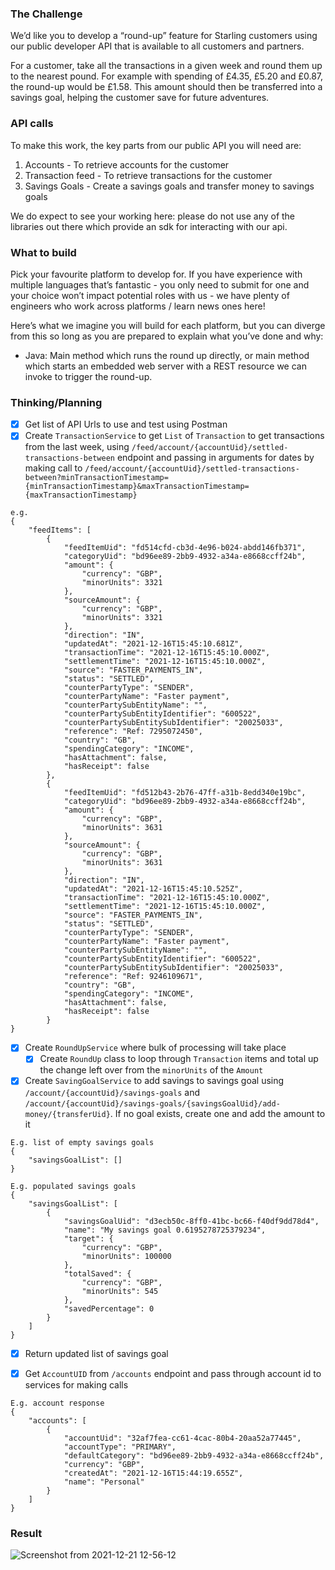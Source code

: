 ### The Challenge
We’d like you to develop a “round-up” feature for Starling customers using our public
developer API that is available to all customers and partners.

For a customer, take all the transactions in a given week and round them up to the nearest
pound. For example with spending of £4.35, £5.20 and £0.87, the round-up would be £1.58.
This amount should then be transferred into a savings goal, helping the customer save for
future adventures.

### API calls
To make this work, the key parts from our public API you will need are:
1. Accounts - To retrieve accounts for the customer
2. Transaction feed - To retrieve transactions for the customer
3. Savings Goals - Create a savings goals and transfer money to savings goals
   
We do expect to see your working here: please do not use any of the libraries out there
which provide an sdk for interacting with our api.
   
### What to build
Pick your favourite platform to develop for. If you have experience with multiple languages
that’s fantastic - you only need to submit for one and your choice won’t impact potential
roles with us - we have plenty of engineers who work across platforms / learn news ones
here!

Here’s what we imagine you will build for each platform, but you can diverge from this so
long as you are prepared to explain what you’ve done and why:

- Java: Main method which runs the round up directly, or main method which starts an
embedded web server with a REST resource we can invoke to trigger the round-up.

### Thinking/Planning
- [x] Get list of API Urls to use and test using Postman
- [x] Create `TransactionService` to get `List` of `Transaction` to get transactions from the last week, using `/feed/account/{accountUid}/settled-transactions-between` endpoint and passing in arguments for dates by making call to `/feed/account/{accountUid}/settled-transactions-between?minTransactionTimestamp={minTransactionTimestamp}&maxTransactionTimestamp={maxTransactionTimestamp}`
````
e.g.
{
    "feedItems": [
        {
            "feedItemUid": "fd514cfd-cb3d-4e96-b024-abdd146fb371",
            "categoryUid": "bd96ee89-2bb9-4932-a34a-e8668ccff24b",
            "amount": {
                "currency": "GBP",
                "minorUnits": 3321
            },
            "sourceAmount": {
                "currency": "GBP",
                "minorUnits": 3321
            },
            "direction": "IN",
            "updatedAt": "2021-12-16T15:45:10.681Z",
            "transactionTime": "2021-12-16T15:45:10.000Z",
            "settlementTime": "2021-12-16T15:45:10.000Z",
            "source": "FASTER_PAYMENTS_IN",
            "status": "SETTLED",
            "counterPartyType": "SENDER",
            "counterPartyName": "Faster payment",
            "counterPartySubEntityName": "",
            "counterPartySubEntityIdentifier": "600522",
            "counterPartySubEntitySubIdentifier": "20025033",
            "reference": "Ref: 7295072450",
            "country": "GB",
            "spendingCategory": "INCOME",
            "hasAttachment": false,
            "hasReceipt": false
        },
        {
            "feedItemUid": "fd512b43-2b76-47ff-a31b-8edd340e19bc",
            "categoryUid": "bd96ee89-2bb9-4932-a34a-e8668ccff24b",
            "amount": {
                "currency": "GBP",
                "minorUnits": 3631
            },
            "sourceAmount": {
                "currency": "GBP",
                "minorUnits": 3631
            },
            "direction": "IN",
            "updatedAt": "2021-12-16T15:45:10.525Z",
            "transactionTime": "2021-12-16T15:45:10.000Z",
            "settlementTime": "2021-12-16T15:45:10.000Z",
            "source": "FASTER_PAYMENTS_IN",
            "status": "SETTLED",
            "counterPartyType": "SENDER",
            "counterPartyName": "Faster payment",
            "counterPartySubEntityName": "",
            "counterPartySubEntityIdentifier": "600522",
            "counterPartySubEntitySubIdentifier": "20025033",
            "reference": "Ref: 9246109671",
            "country": "GB",
            "spendingCategory": "INCOME",
            "hasAttachment": false,
            "hasReceipt": false
        }
}
````
- [x] Create `RoundUpService` where bulk of processing will take place
  * [x] Create `RoundUp` class to loop through `Transaction` items and total up the change left over from the `minorUnits` of the `Amount`
- [x] Create `SavingGoalService` to add savings to savings goal using `/account/{accountUid}/savings-goals` and `/account/{accountUid}/savings-goals/{savingsGoalUid}/add-money/{transferUid}`. If no goal exists, create one and add the amount to it
```
E.g. list of empty savings goals
{
    "savingsGoalList": []
}

E.g. populated savings goals
{
    "savingsGoalList": [
        {
            "savingsGoalUid": "d3ecb50c-8ff0-41bc-bc66-f40df9dd78d4",
            "name": "My savings goal 0.6195278725379234",
            "target": {
                "currency": "GBP",
                "minorUnits": 100000
            },
            "totalSaved": {
                "currency": "GBP",
                "minorUnits": 545
            },
            "savedPercentage": 0
        }
    ]
}
```
  * [x] Return updated list of savings goal
- [x] Get `AccountUID` from `/accounts` endpoint and pass through account id to services for making calls
```
E.g. account response
{
    "accounts": [
        {
            "accountUid": "32af7fea-cc61-4cac-80b4-20aa52a77445",
            "accountType": "PRIMARY",
            "defaultCategory": "bd96ee89-2bb9-4932-a34a-e8668ccff24b",
            "currency": "GBP",
            "createdAt": "2021-12-16T15:44:19.655Z",
            "name": "Personal"
        }
    ]
}
```
  
### Result
![Screenshot from 2021-12-21 12-56-12](https://user-images.githubusercontent.com/21277038/146933743-5a37aef1-0dca-4eff-bac0-20cc72176f9f.png)
